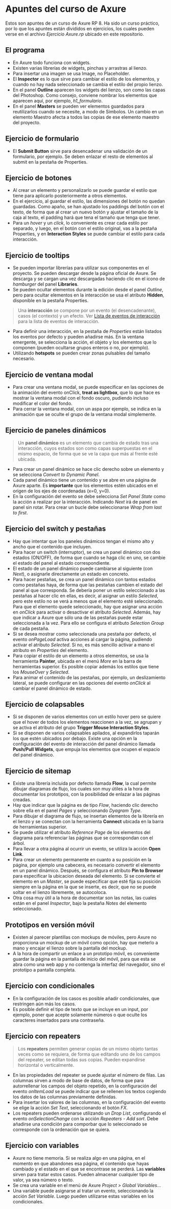 # Apuntes del curso de Axure
Estos son apuntes de un curso de Axure RP 8. Ha sido un curso práctico, por lo que los apuntes están divididos en ejercicios, los cuales pueden verse en el archivo *Ejercicio Axure.rp* ubicado en este repositorio.

## El programa
- En Axure todo funciona con widgets.
- Existen varias librerías de widgets, pinchas y arrastras al lienzo.
- Para insertar una imagen se usa Image, no Placeholder.
- El **Inspector** es lo que sirve para cambiar el estilo de los elementos, y cuando no hay nada seleccionado se cambia el estilo del propio lienzo.
- En el panel **Outline** aparecen los widgets del lienzo, son como las capas del Photoshop. Como consejo, conviene nombrar los elementos que aparecen aquí, por ejemplo, *h1_formulario*.
- En el panel **Masters** se pueden ver elementos guardados para reutilizarlos cuando se necesite, a modo de Símbolos. Un cambio en un elemento Maestro afecta a todos las copias de ese elemento maestro del proyecto.

## Ejercicio de formulario
- El **Submit Button** sirve para desencadenar una validación de un formulario, por ejemplo. Se deben enlazar el resto de elementos al submit en la pestaña de Properties.

## Ejercicio de botones
- Al crear un elemento y personalizarlo se puede guardar el estilo que tiene para aplicarlo posteriormente a otros elementos.
- En el ejercicio, al guardar el estilo, las dimensiones del botón no quedan guardadas. Como apaño, se han ajustado los paddings del botón con el texto, de forma que al crear un nuevo botón y ajustar el tamaño de la caja al texto, el padding hará que tena el tamaño que tenga que tener.
- Para un *hover* y un *click*, lo conveniente es crear cada estilo por separado, y luego, en el botón con el estilo original, vas a la pestaña Properties, y en **Interaction Styles** se puede cambiar el estilo para cada interacción.

## Ejercicio de tooltips
- Se pueden importar librerías para utilizar sus componentes en el proyecto. Se pueden descargar desde la página oficial de Axure. Se descarga y se cargan una vez descargadas haciendo clic en el icono de *hamburger* del panel **Libraries**.
- Se pueden ocultar elementos durante la edición desde el panel *Outline*, pero para ocultar elementos en la interacción se usa el atributo **Hidden**, disponible en la pestaña Properties.
> Una **interacción** se compone por un evento (el desencadenante), casos (el contexto) y un efecto. Ver [Lista de eventos de interacción](https://www.axure.com/support/reference/interactions) para la lista de eventos de interacción.

- Para definir una interacción, en la pestaña de *Properties* están listados los eventos por defecto y pueden añadirse más. En la ventana emergente, se selecciona la acción, el objeto y los elementos que lo componen (pueden ocultarse grupos enteros o no, por ejemplo).
- Utilizando **hotspots** se pueden crear zonas pulsables del tamaño necesario.

## Ejercicio de ventana modal
- Para crear una ventana modal, se puede especificar en las opciones de la animación del evento onClick, **treat as lightbox**, que lo que hace es mostrar la ventana modal con el fondo oscuro, pudiendo incluso modificar el color del fondo.
- Para cerrar la ventana modal, con un aspa por ejemplo, se indica en la animación que se oculte el grupo de la ventana modal simplemente.

## Ejercicio de paneles dinámicos
> Un **panel dinámico** es un elemento que cambia de estado tras una interacción, cuyos estados son como capas superpuestas en el mismo espacio, de forma que se ve la capa que más al frente esté ubicada.

- Para crear un panel dinámico se hace clic derecho sobre un elemento y se selecciona *Convert to Dynamic Panel*.
- Cada panel dinámico tiene un contenido y se abre en una página de Axure aparte. Es **importante** que los elementos estén ubicados en el origen de los ejes de coordenadas (x=0, y=0).
- En la configuración del evento se debe selecciona *Set Panel State* como la acción a realizar por la interacción. Indicando *Next* irá de panel en panel sin rotar. Para crear un bucle debe seleccionarse *Wrap from last to first*.

## Ejercicio del switch y pestañas
- Hay que intentar que los paneles dinámicos tengan el mismo alto y ancho que el contenido que incluyen.
- Para hacer un switch (interruptor), se crea un panel dinámico con dos estados (ON/OFF), de forma que cuando se haga clic en uno, se cambie el estado del panel al estado correspondiente.
- El estado de un panel dinámico puede cambiarse al siguiente (con *Next*), o asignarle directamente un estado en concreto.
- Para hacer pestañas, se crea un panel dinámico con tantos estados como pestañas haya, de forma que las pestañas cambien el estado del panel al que corresponda. Se debería poner un estilo seleccionado a las pestañas al hacer clic en ellas, es decir, al asignar un estilo *Selected*, pero este estilo no se verá a menos que el elemento esté seleccionado. Para que el elemento quede seleccionado, hay que asignar una acción en *onClick* para activar o desactivar el atributo *Selected*. Además, hay que indicar a Axure que sólo una de las pestañas puede estar seleccionada a la vez. Para ello se configura el atributo *Selection Group* de cada pestaña.
- Si se desea mostrar como seleccionada una pestaña por defecto, el evento *onPageLoad* activa acciones al cargar la página, pudiendo activar el atributo *Selected*. Si no, es más sencillo activar a mano el atributo en *Properties* del elemento.
- Para copiar el estilo de un elemento a otros elementos, se usa la herramienta **Painter**, ubicada en el menú *More* en la barra de herramientas superior. Es posible copiar además los estilos que tiene los *MouseOver* y *Selected*.  
- Para animar el contenido de las pestañas, por ejemplo, un deslizamiento lateral, se puede configurar en las opciones del evento *onClick* al cambiar el panel dinámico de estado.

## Ejercicio de colapsables
- Si se disponen de varios elementos con un estilo hover pero se quiere que el hover de todos los elementos reaccionen a la vez, se agrupan y se activa el atributo del grupo **Trigger Mouse Interaction Styles**.
- Si se disponen de varios colapsables apilados, al expandirlos taparán los que estén ubicados por debajo. Existe una opción en la configuración del evento de interacción del panel dinámico llamada **Push/Pull Widgets**, que empuja los elementos que ocupen el espacio del panel dinámico.

## Ejercicio de sitemap
- Existe una librería incluida por defecto llamada **Flow**, la cual permite dibujar diagramas de flujo, los cuales son muy útiles a la hora de documentar los prototipos, con la posibilidad de enlazar a las páginas creadas.
- Hay que indicar que la página es de tipo *Flow*, haciendo clic derecho sobre ella en el panel *Pages* y seleccionando *Dyagram Type*.
- Para dibujar el diagrama de flujo, se insertan elementos de la librería en el lienzo y se conectan con la herramienta **Connect** ubicada en la barra de herramientas superior.
- Se puede utilizar el atributo *Reference Page* de los elementos del diagrama para referenciar las páginas que se correspondan con el árbol.
- Para llevar a otra página al ocurrir un evento, se utiliza la acción **Open Link**.
- Para crear un elemento permanente en cuanto a su posición en la página, por ejemplo una cabecera, es necesario convertir el elemento en un panel dinámico. Después, se configura el atributo **Pin to Browser** para especificar la ubicacion deseada del elemento. Si se convierte el elemento en un *Master*, se puede especificar que esté fija su posición siempre en la página en la que se inserte, es decir, que no se puede soltar en el lienzo libremente, se autocoloca.
- Otra cosa muy útil a la hora de documentar son las notas, las cuales están en el panel *Inspector*, bajo la pestaña *Notes* del elemento seleccionado.

## Prototipos en versión móvil
- Existen al parecer plantillas con mockups de móviles, pero Axure no proporciona un mockup de un móvil como opción, hay que meterlo a mano y encajar el lienzo sobre la pantalla del mockup.
- A la hora de compartir un enlace a un prototipo móvil, es conveniente guardar la página en la pantalla de inicio del móvil, para que esta se abra como una web app y no contenga la interfaz del navegador, sino el prototipo a pantalla completa.

## Ejercicio con condicionales
- En la configuración de los casos es posible añadir condicionales, que restringen aún más los casos.
- Es posible definir el tipo de texto que se incluye en un input, por ejemplo, poner que acepte solamente números o que oculte los caracteres insertados para una contraseña.

## Ejercicio con repeaters
> Los **repeaters** permiten generar copias de un mismo objeto tantas veces como se requiera, de forma que editando uno de los campos del repeater, se editan todas sus copias. Pueden expandirse horizontal o verticalmente.

- En las propiedades del repeater se puede ajustar el número de filas. Las columnas sirven a modo de base de datos, de forma que para autorrellenar los campos del objeto repetido, en la configuración del evento *onItemLoad* se puede indicar que se rellenen los textos cogiendo los datos de las columnas previamente definidas.
- Para insertar los valores de las columnas, en la configuración del evento se elige la acción *Set Text*, seleccionando el botón *FX*.
- Los repeaters pueden ordenarse utilizando un *Drop List*, configurando el evento *onSelectionChange* con la acción *Repeaters - Add sort*. Debe añadirse una condición para comporbar que lo seleccionado se corresponde con la ordenación que se quiera.

## Ejercicio con variables
- Axure no tiene memoria. Si se realiza algo en una página, en el momento en que abandones esa página, el contenido que hayas cambiado y el estado en el que se encontrase se perderá. Las **variables** sirven para tratar estos casos. Pueden almacenar cualquier tipo de valor, ya sea número o texto.    
- Se crea una variable en el menú de Axure *Project > Global Variables...*
- Una variable puede asignarse al tratar un evento, seleccionando la acción *Set Variable*. Luego pueden utilizarse estas variables en los condicionales.
